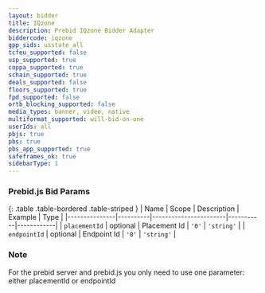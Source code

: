 ```yaml
---
layout: bidder
title: IQzone
description: Prebid IQzone Bidder Adapter
biddercode: iqzone
gpp_sids: usstate_all
tcfeu_supported: false
usp_supported: true
coppa_supported: true
schain_supported: true
deals_supported: false
floors_supported: true
fpd_supported: false
ortb_blocking_supported: false
media_types: banner, video, native
multiformat_supported: will-bid-on-one
userIds: all
pbjs: true
pbs: true
pbs_app_supported: true
safeframes_ok: true
sidebarType: 1
---
```


### Prebid.js Bid Params

{: .table .table-bordered .table-striped }
| Name          | Scope    | Description           | Example   | Type       |
|---------------|----------|-----------------------|-----------|------------|
| `placementId` | optional | Placement Id          | `'0'`     | `'string'` |
| `endpointId`  | optional | Endpoint Id           | `'0'`     | `'string'` |

### Note

For the prebid server and prebid.js you only need to use one parameter: either placementId or endpointId
